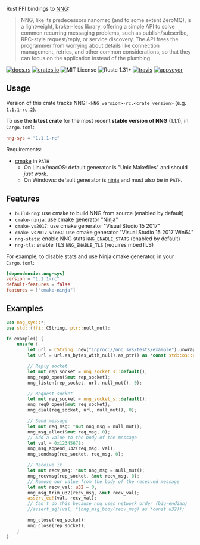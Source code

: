 
Rust FFI bindings to [NNG](https://github.com/nanomsg/nng):

> NNG, like its predecessors nanomsg (and to some extent ZeroMQ), is a lightweight, broker-less library, offering a simple API to solve common recurring messaging problems, such as publish/subscribe, RPC-style request/reply, or service discovery. The API frees the programmer from worrying about details like connection management, retries, and other common considerations, so that they can focus on the application instead of the plumbing.

[![docs.rs](https://docs.rs/nng-sys/badge.svg)](https://docs.rs/nng-sys)
[![crates.io](http://img.shields.io/crates/v/nng-sys.svg)](http://crates.io/crates/nng-sys)
![MIT License](https://img.shields.io/badge/license-MIT-blue.svg)
![Rustc 1.31+](https://img.shields.io/badge/rustc-1.31+-lightgray.svg)
[![travis](https://travis-ci.org/jeikabu/nng-rust.svg?branch=master)](https://travis-ci.org/jeikabu/nng-rust)
[![appveyor](https://ci.appveyor.com/api/projects/status/96x8onexj6vyxgjp/branch/master?svg=true)](https://ci.appveyor.com/project/jake-ruyi/nng-rust/branch/master)

## Usage

Version of this crate tracks NNG: `<NNG_version>-rc.<crate_version>` (e.g. `1.1.1-rc.2`).

To use the __latest crate__ for the most recent __stable version of NNG__ (1.1.1), in `Cargo.toml`:  
```toml
nng-sys = "1.1.1-rc"
```

Requirements:
- [cmake](https://cmake.org/) in `PATH`
    - On Linux/macOS: default generator is "Unix Makefiles" and should _just work_.
    - On Windows: default generator is [ninja](https://ninja-build.org/) and must also be in `PATH`.

## Features

- `build-nng`: use cmake to build NNG from source (enabled by default)
- `cmake-ninja`: use cmake generator "Ninja"
- `cmake-vs2017`: use cmake generator "Visual Studio 15 2017"
- `cmake-vs2017-win64`: use cmake generator "Visual Studio 15 2017 Win64"
- `nng-stats`: enable NNG stats `NNG_ENABLE_STATS` (enabled by default)
- `nng-tls`: enable TLS `NNG_ENABLE_TLS` (requires mbedTLS)

For example, to disable stats and use Ninja cmake generator, in your `Cargo.toml`:
```toml
[dependencies.nng-sys]
version = "1.1.1-rc"
default-features = false
features = ["cmake-ninja"]
```

## Examples
```rust
use nng_sys::*;
use std::{ffi::CString, ptr::null_mut};

fn example() {
    unsafe {
        let url = CString::new("inproc://nng_sys/tests/example").unwrap();
        let url = url.as_bytes_with_nul().as_ptr() as *const std::os::raw::c_char;

        // Reply socket
        let mut rep_socket = nng_socket_s::default();
        nng_rep0_open(&mut rep_socket);
        nng_listen(rep_socket, url, null_mut(), 0);

        // Request socket
        let mut req_socket = nng_socket_s::default();
        nng_req0_open(&mut req_socket);
        nng_dial(req_socket, url, null_mut(), 0);

        // Send message
        let mut req_msg: *mut nng_msg = null_mut();
        nng_msg_alloc(&mut req_msg, 0);
        // Add a value to the body of the message
        let val = 0x12345678;
        nng_msg_append_u32(req_msg, val);
        nng_sendmsg(req_socket, req_msg, 0);

        // Receive it
        let mut recv_msg: *mut nng_msg = null_mut();
        nng_recvmsg(rep_socket, &mut recv_msg, 0);
        // Remove our value from the body of the received message
        let mut recv_val: u32 = 0;
        nng_msg_trim_u32(recv_msg, &mut recv_val);
        assert_eq!(val, recv_val);
        // Can't do this because nng uses network order (big-endian)
        //assert_eq!(val, *(nng_msg_body(recv_msg) as *const u32));

        nng_close(req_socket);
        nng_close(rep_socket);
    }
}
```
